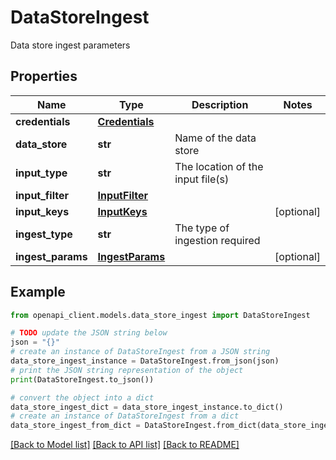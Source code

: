 # DataStoreIngest

Data store ingest parameters

## Properties

Name | Type | Description | Notes
------------ | ------------- | ------------- | -------------
**credentials** | [**Credentials**](Credentials.md) |  | 
**data_store** | **str** | Name of the data store | 
**input_type** | **str** | The location of the input file(s) | 
**input_filter** | [**InputFilter**](InputFilter.md) |  | 
**input_keys** | [**InputKeys**](InputKeys.md) |  | [optional] 
**ingest_type** | **str** | The type of ingestion required | 
**ingest_params** | [**IngestParams**](IngestParams.md) |  | [optional] 

## Example

```python
from openapi_client.models.data_store_ingest import DataStoreIngest

# TODO update the JSON string below
json = "{}"
# create an instance of DataStoreIngest from a JSON string
data_store_ingest_instance = DataStoreIngest.from_json(json)
# print the JSON string representation of the object
print(DataStoreIngest.to_json())

# convert the object into a dict
data_store_ingest_dict = data_store_ingest_instance.to_dict()
# create an instance of DataStoreIngest from a dict
data_store_ingest_from_dict = DataStoreIngest.from_dict(data_store_ingest_dict)
```
[[Back to Model list]](../README.md#documentation-for-models) [[Back to API list]](../README.md#documentation-for-api-endpoints) [[Back to README]](../README.md)


